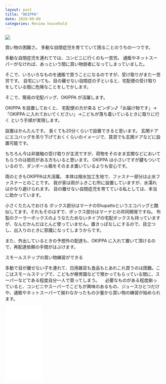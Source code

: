 ```yaml
---
layout: post
title: "OKIPPA"
date: 2020-09-09
categories: Review household
---
```

<a href="https://www.amazon.co.jp/OKIPPA-%E5%AE%85%E9%85%8D%E3%83%9C%E3%83%83%E3%82%AF%E3%82%B9-%E6%8A%98%E3%82%8A%E3%81%9F%E3%81%9F%E3%81%BF-%E5%90%8A%E3%82%8A%E4%B8%8B%E3%81%92%E5%BC%8F-%E5%A4%A7%E5%AE%B9%E9%87%8F57L/dp/B0829ZFXZS/ref=as_li_ss_il?__mk_ja_JP=%E3%82%AB%E3%82%BF%E3%82%AB%E3%83%8A&dchild=1&keywords=okippa&qid=1599617584&sr=8-1&linkCode=li2&tag=8562-22&linkId=0ed591e2d50f714f9895642df29e3632&language=ja_JP" target="_blank"><img border="0" src="//ws-fe.amazon-adsystem.com/widgets/q?_encoding=UTF8&ASIN=B0829ZFXZS&Format=_SL160_&ID=AsinImage&MarketPlace=JP&ServiceVersion=20070822&WS=1&tag=8562-22&language=ja_JP" ></a><img src="https://ir-jp.amazon-adsystem.com/e/ir?t=8562-22&language=ja_JP&l=li2&o=9&a=B0829ZFXZS" width="1" height="1" border="0" alt="" style="border:none !important; margin:0px !important;" />

買い物の困難さ。
多動な自閉症児を育てていて困ることのうちの一つです。

多動な自閉症児を連れてでは、コンビニに行くのも一苦労。
通販やネットスーパーがなければ、あっという間に買い物弱者になってしまっていました。

そこで、いろいろなものを通販で買うことになるのですが、受け取りがまた一苦労です。
自宅にいても、目の離せない自閉症の子といると、宅配便の受け取りをしている間に危険なことをしでかします。

そこで、簡易の宅配バッグ、OKIPPA が活躍します。

OKIPPA を設置しておくと、
宅配便の方が来る
ピンポン♪「お届け物です」→「OKIPPA に入れておいてください」→こどもが落ち着いているときに取りに行く
という手順が実現します。

設置はかんたんです。
長くても20分くらいで設置できると思います。
玄関ドアにエコバッグを吊り下げておくくらいのイメージで、賃貸でも玄関ドアなどに設置可能です。

もちろん今は非接触の受け取りが主流ですが、荷物をそのまま玄関などにおいてもらうのは抵抗がある方もいると思います。
OKIPPA は小さいですが鍵もついているので、ダンボール箱をそのまま置いているよりも安心です。

雨のときもOKIPPAは大活躍。
本体は撥水加工生地で、ファスナー部分は止水ファスナーとのことです。
我が家は雨がふきこむ所に設置していますが、水濡れはかなり避けられます。
目の離せない自閉症児を育てている私としては、本当に助かっています。

小さくたたんでおける
ボックス部分はマーナのShupattoというエコバッグと酷似してます。それもそのはずで、ボックス部分はマーナとの共同開発ですね。
布製のクーラーボックスのようなたためないタイプの宅配ボックスも持っていますが、なんだかんだほとんど使っていません。置きっぱなしにするので、目立つし、出入りのときに邪魔になってしまうからです。

また、外出しているときの予想外の配達も、OKIPPA に入れて置いて頂けるので、再配達依頼の手間がはぶけます。


スモールステップの買い物練習ができる

多動で目が離せない子を連れて、日用雑貨も食品もとあれこれ買うのは困難。ここはスモールステップで、こどもが療育園などで預かってもらっている間に、スーパーなどである程度自分一人で買ってしまう。
　必要なものがある程度揃っていると、コンビニやスーパーでこどもが興味のあるもの、ジュースひとつだけや、通販やネットスーパーて揃わなかったもの少量から買い物の練習が始められます。

<iframe style="width:120px;height:240px;" marginwidth="0" marginheight="0" scrolling="no" frameborder="0" src="//rcm-fe.amazon-adsystem.com/e/cm?lt1=_blank&bc1=000000&IS2=1&bg1=FFFFFF&fc1=000000&lc1=0000FF&t=8562-22&language=ja_JP&o=9&p=8&l=as4&m=amazon&f=ifr&ref=as_ss_li_til&asins=B0829ZFXZS&linkId=ad1c46eb61097cba3e081ae0c9ef4466"></iframe>
